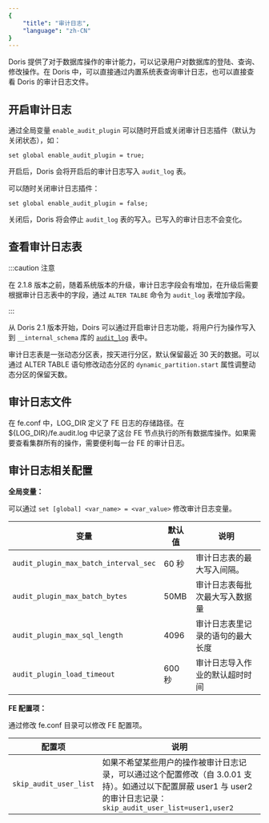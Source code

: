 ```yaml
---
{
    "title": "审计日志",
    "language": "zh-CN"
}
---
```


<!-- 
Licensed to the Apache Software Foundation (ASF) under one
or more contributor license agreements.  See the NOTICE file
distributed with this work for additional information
regarding copyright ownership.  The ASF licenses this file
to you under the Apache License, Version 2.0 (the
"License"); you may not use this file except in compliance
with the License.  You may obtain a copy of the License at

  http://www.apache.org/licenses/LICENSE-2.0

Unless required by applicable law or agreed to in writing,
software distributed under the License is distributed on an
"AS IS" BASIS, WITHOUT WARRANTIES OR CONDITIONS OF ANY
KIND, either express or implied.  See the License for the
specific language governing permissions and limitations
under the License.
-->

Doris 提供了对于数据库操作的审计能力，可以记录用户对数据库的登陆、查询、修改操作。在 Doris 中，可以直接通过内置系统表查询审计日志，也可以直接查看 Doris 的审计日志文件。

## 开启审计日志

通过全局变量 `enable_audit_plugin` 可以随时开启或关闭审计日志插件（默认为关闭状态），如：

`set global enable_audit_plugin = true;`

开启后，Doris 会将开启后的审计日志写入 `audit_log` 表。

可以随时关闭审计日志插件：

`set global enable_audit_plugin = false;`

关闭后，Doris 将会停止 `audit_log` 表的写入。已写入的审计日志不会变化。

## 查看审计日志表

:::caution 注意

在 2.1.8 版本之前，随着系统版本的升级，审计日志字段会有增加，在升级后需要根据审计日志表中的字段，通过 `ALTER TALBE` 命令为 `audit_log` 表增加字段。

:::

从 Doris 2.1 版本开始，Doirs 可以通过开启审计日志功能，将用户行为操作写入到 `__internal_schema` 库的 [`audit_log`](../admin-manual/system-tables/internal_schema/audit_log) 表中。

审计日志表是一张动态分区表，按天进行分区，默认保留最近 30 天的数据。可以通过 ALTER TABLE 语句修改动态分区的 `dynamic_partition.start` 属性调整动态分区的保留天数。

## 审计日志文件

在 fe.conf 中，LOG\_DIR 定义了 FE 日志的存储路径。在 ${LOG\_DIR}/fe.audit.log 中记录了这台 FE 节点执行的所有数据库操作。如果需要查看集群所有的操作，需要便利每一台 FE 的审计日志。

## 审计日志相关配置

**全局变量：**

可以通过 `set [global] <var_name> = <var_value>` 修改审计日志变量。

| 变量                                    | 默认值   | 说明               |
| ------------------------------------- | ----- | ---------------- |
| `audit_plugin_max_batch_interval_sec` | 60 秒  | 审计日志表的最大写入间隔。    |
| `audit_plugin_max_batch_bytes`        | 50MB  | 审计日志表每批次最大写入数据量  |
| `audit_plugin_max_sql_length`         | 4096  | 审计日志表里记录的语句的最大长度 |
| `audit_plugin_load_timeout`           | 600 秒 | 审计日志导入作业的默认超时时间  |

**FE 配置项：**

通过修改 fe.conf 目录可以修改 FE 配置项。

| 配置项                    | 说明                                                                           |
| ---------------------- | ---------------------------------------------------------------------------- |
| `skip_audit_user_list` | 如果不希望某些用户的操作被审计日志记录，可以通过这个配置修改（自 3.0.01 支持）。如通过以下配置屏蔽 user1 与 user2 的审计日志记录： `skip_audit_user_list=user1,user2`|

